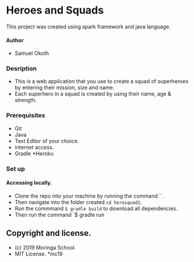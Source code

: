 # Heroes and Squads
This project was created using spark framework and java language.
#### Author
* Samuel Okoth
### Desription
* This is a web application that you use to create a squad of superheroes by entering their mission, size and name.
* Each superhero in a squad is created by using their name, age & strength.

### Prerequisites
* Git
* Java
* Text Editor of your choice.
* internet access.
* Gradle
*Heroku
### Set up
#### Accessing locally.
* Clone the repo into your machine by running the command ``.
* Then navigate into the folder created `cd herosquad2`.
* Run the commmand `$ gradle build` to download all dependencies.
* Then run the command `$ gradle run

## Copyright and license.
* (c) 2019 Moringa School.
* MIT License.
*mc19
